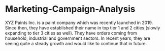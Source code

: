 # Marketing-Campaign-Analysis

XYZ Paints Inc. is a paint company which was recently launched in 2019. Since then, they have established their name in top tier 1 and 2 cities (slowly expanding to tier 3 cities as well). 
They have orders coming from household, industrial and government sectors. In recent years, they are seeing quite a steady growth and would like to continue that in future. 

